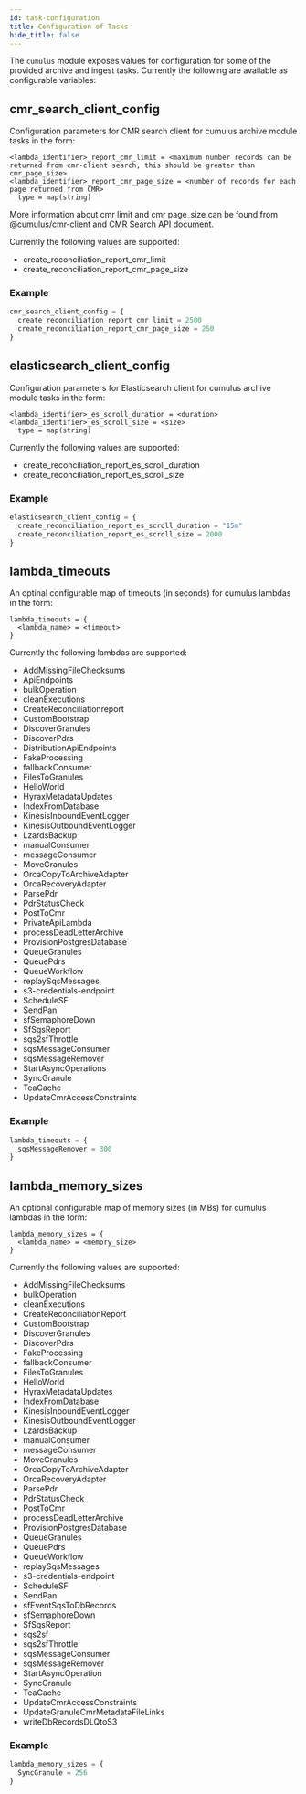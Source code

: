 ```yaml
---
id: task-configuration
title: Configuration of Tasks
hide_title: false
---
```


The `cumulus` module exposes values for configuration for some of the provided archive and ingest tasks.   Currently the following are available as configurable variables:

## cmr_search_client_config

Configuration parameters for CMR search client for cumulus archive module tasks in the form:

```hcl
<lambda_identifier>_report_cmr_limit = <maximum number records can be returned from cmr-client search, this should be greater than cmr_page_size>
<lambda_identifier>_report_cmr_page_size = <number of records for each page returned from CMR>
  type = map(string)
```

More information about cmr limit and cmr page_size can be found from [@cumulus/cmr-client](https://github.com/nasa/cumulus/blob/master/packages/cmr-client/src/searchConcept.ts) and [CMR Search API document](https://cmr.earthdata.nasa.gov/search/site/docs/search/api.html#query-parameters).

Currently the following values are supported:

- create_reconciliation_report_cmr_limit
- create_reconciliation_report_cmr_page_size

### Example

```tf
cmr_search_client_config = {
  create_reconciliation_report_cmr_limit = 2500
  create_reconciliation_report_cmr_page_size = 250
}
```

## elasticsearch_client_config

Configuration parameters for Elasticsearch client for cumulus archive module tasks in the form:

```hcl
<lambda_identifier>_es_scroll_duration = <duration>
<lambda_identifier>_es_scroll_size = <size>
  type = map(string)
```

Currently the following values are supported:

- create_reconciliation_report_es_scroll_duration
- create_reconciliation_report_es_scroll_size

### Example

```tf
elasticsearch_client_config = {
  create_reconciliation_report_es_scroll_duration = "15m"
  create_reconciliation_report_es_scroll_size = 2000
}
```

## lambda_timeouts

An optinal configurable map of timeouts (in seconds) for cumulus lambdas in the form:

```hcl
lambda_timeouts = {
  <lambda_name> = <timeout>
}
```

Currently the following lambdas are supported:

- AddMissingFileChecksums
- ApiEndpoints
- bulkOperation
- cleanExecutions
- CreateReconciliationreport
- CustomBootstrap
- DiscoverGranules
- DiscoverPdrs
- DistributionApiEndpoints
- FakeProcessing
- fallbackConsumer
- FilesToGranules
- HelloWorld
- HyraxMetadataUpdates
- IndexFromDatabase
- KinesisInboundEventLogger
- KinesisOutboundEventLogger
- LzardsBackup
- manualConsumer
- messageConsumer
- MoveGranules
- OrcaCopyToArchiveAdapter
- OrcaRecoveryAdapter
- ParsePdr
- PdrStatusCheck
- PostToCmr
- PrivateApiLambda
- processDeadLetterArchive
- ProvisionPostgresDatabase
- QueueGranules
- QueuePdrs
- QueueWorkflow
- replaySqsMessages
- s3-credentials-endpoint
- ScheduleSF
- SendPan
- sfSemaphoreDown
- SfSqsReport
- sqs2sfThrottle
- sqsMessageConsumer
- sqsMessageRemover
- StartAsyncOperations
- SyncGranule
- TeaCache
- UpdateCmrAccessConstraints

### Example

```tf
lambda_timeouts = {
  sqsMessageRemover = 300
}
```

## lambda_memory_sizes

An optional configurable map of memory sizes (in MBs) for cumulus lambdas in the form:

```hcl
lambda_memory_sizes = {
  <lambda_name> = <memory_size>
}
```

Currently the following values are supported:

- AddMissingFileChecksums
- bulkOperation
- cleanExecutions
- CreateReconciliationReport
- CustomBootstrap
- DiscoverGranules
- DiscoverPdrs
- FakeProcessing
- fallbackConsumer
- FilesToGranules
- HelloWorld
- HyraxMetadataUpdates
- IndexFromDatabase
- KinesisInboundEventLogger
- KinesisOutboundEventLogger
- LzardsBackup
- manualConsumer
- messageConsumer
- MoveGranules
- OrcaCopyToArchiveAdapter
- OrcaRecoveryAdapter
- ParsePdr
- PdrStatusCheck
- PostToCmr
- processDeadLetterArchive
- ProvisionPostgresDatabase
- QueueGranules
- QueuePdrs
- QueueWorkflow
- replaySqsMessages
- s3-credentials-endpoint
- ScheduleSF
- SendPan
- sfEventSqsToDbRecords
- sfSemaphoreDown
- SfSqsReport
- sqs2sf
- sqs2sfThrottle
- sqsMessageConsumer
- sqsMessageRemover
- StartAsyncOperation
- SyncGranule
- TeaCache
- UpdateCmrAccessConstraints
- UpdateGranuleCmrMetadataFileLinks
- writeDbRecordsDLQtoS3

### Example

```tf
lambda_memory_sizes = {
  SyncGranule = 256
}
```
